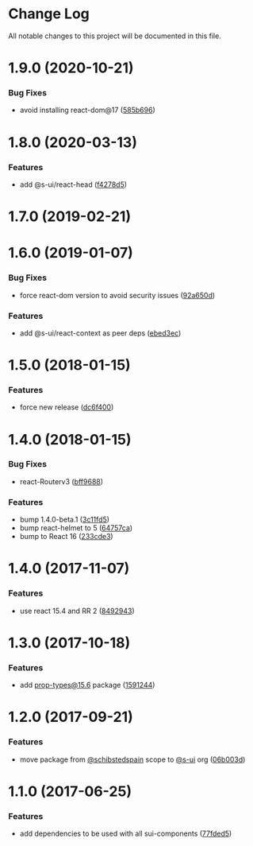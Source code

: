 # Change Log

All notable changes to this project will be documented in this file.

# 1.9.0 (2020-10-21)


### Bug Fixes

* avoid installing react-dom@17 ([585b696](https://github.com/SUI-Components/sui/commit/585b6966dee18fd52cf44c9921ca6bab4829918a))



# 1.8.0 (2020-03-13)


### Features

* add @s-ui/react-head ([f4278d5](https://github.com/SUI-Components/sui/commit/f4278d5bfc1c2e1a6507a3905703e83cbc6924e4))



# 1.7.0 (2019-02-21)



# 1.6.0 (2019-01-07)


### Bug Fixes

* force react-dom version to avoid security issues ([92a650d](https://github.com/SUI-Components/sui/commit/92a650dcf39113a2a7d5d948f99067ac8fb60957))


### Features

* add @s-ui/react-context as peer deps ([ebed3ec](https://github.com/SUI-Components/sui/commit/ebed3ec07d6f91d44da9969437b0d6d39ed46696))



# 1.5.0 (2018-01-15)


### Features

* force new release ([dc6f400](https://github.com/SUI-Components/sui/commit/dc6f4004e04a8cd42d25403cf8cc9f97a25c2af1))



# 1.4.0 (2018-01-15)


### Bug Fixes

* react-Routerv3 ([bff9688](https://github.com/SUI-Components/sui/commit/bff9688e818311b92a8a9fed612949b4f0496aeb))


### Features

* bump 1.4.0-beta.1 ([3c11fd5](https://github.com/SUI-Components/sui/commit/3c11fd5cabd203ce0d2bad14ebd95d3ca144434b))
* bump react-helmet to 5 ([64757ca](https://github.com/SUI-Components/sui/commit/64757ca6cff28f54b9f8f35dec3e6afc2c071352))
* bump to React 16 ([233cde3](https://github.com/SUI-Components/sui/commit/233cde37bfb64caa81e6e84b6c6504e040fc2e80))



# 1.4.0 (2017-11-07)


### Features

* use react 15.4 and RR 2 ([8492943](https://github.com/SUI-Components/sui/commit/849294310405d3ff562bf1a4047101ffaf2ef0b0))



# 1.3.0 (2017-10-18)


### Features

* add prop-types@15.6 package ([1591244](https://github.com/SUI-Components/sui/commit/1591244dad51a329c40ba2754ce9a9654a2f0237))



# 1.2.0 (2017-09-21)


### Features

* move package from [@schibstedspain](https://github.com/schibstedspain) scope to [@s-ui](https://github.com/s-ui) org ([06b003d](https://github.com/SUI-Components/sui/commit/06b003d8c6b6f541046c65747d4804b83a819a43))



# 1.1.0 (2017-06-25)


### Features

* add dependencies to be used with all sui-components ([77fded5](https://github.com/SUI-Components/sui/commit/77fded53946412f421504f683ca5583798884381))



